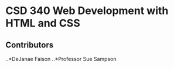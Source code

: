 # CSD 340 Web Development with HTML and CSS
## Contributors
..*DeJanae Faison
..*Professor Sue Sampson
